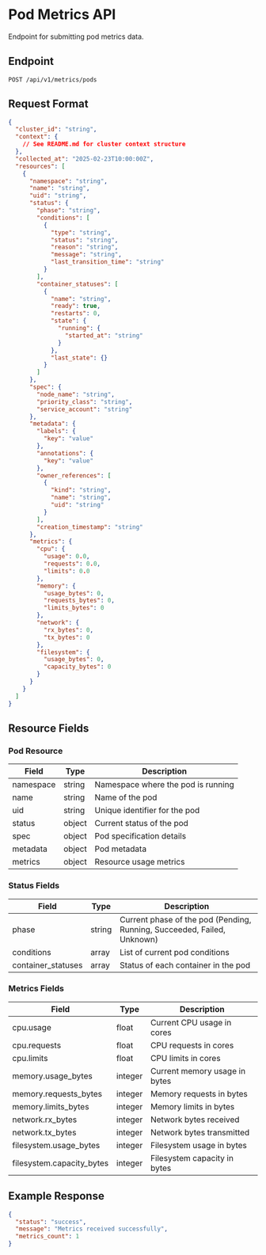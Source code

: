 # Pod Metrics API

Endpoint for submitting pod metrics data.

## Endpoint

```
POST /api/v1/metrics/pods
```

## Request Format

```json
{
  "cluster_id": "string",
  "context": {
    // See README.md for cluster context structure
  },
  "collected_at": "2025-02-23T10:00:00Z",
  "resources": [
    {
      "namespace": "string",
      "name": "string",
      "uid": "string",
      "status": {
        "phase": "string",
        "conditions": [
          {
            "type": "string",
            "status": "string",
            "reason": "string",
            "message": "string",
            "last_transition_time": "string"
          }
        ],
        "container_statuses": [
          {
            "name": "string",
            "ready": true,
            "restarts": 0,
            "state": {
              "running": {
                "started_at": "string"
              }
            },
            "last_state": {}
          }
        ]
      },
      "spec": {
        "node_name": "string",
        "priority_class": "string",
        "service_account": "string"
      },
      "metadata": {
        "labels": {
          "key": "value"
        },
        "annotations": {
          "key": "value"
        },
        "owner_references": [
          {
            "kind": "string",
            "name": "string",
            "uid": "string"
          }
        ],
        "creation_timestamp": "string"
      },
      "metrics": {
        "cpu": {
          "usage": 0.0,
          "requests": 0.0,
          "limits": 0.0
        },
        "memory": {
          "usage_bytes": 0,
          "requests_bytes": 0,
          "limits_bytes": 0
        },
        "network": {
          "rx_bytes": 0,
          "tx_bytes": 0
        },
        "filesystem": {
          "usage_bytes": 0,
          "capacity_bytes": 0
        }
      }
    }
  ]
}
```

## Resource Fields

### Pod Resource

| Field | Type | Description |
|-------|------|-------------|
| namespace | string | Namespace where the pod is running |
| name | string | Name of the pod |
| uid | string | Unique identifier for the pod |
| status | object | Current status of the pod |
| spec | object | Pod specification details |
| metadata | object | Pod metadata |
| metrics | object | Resource usage metrics |

### Status Fields

| Field | Type | Description |
|-------|------|-------------|
| phase | string | Current phase of the pod (Pending, Running, Succeeded, Failed, Unknown) |
| conditions | array | List of current pod conditions |
| container_statuses | array | Status of each container in the pod |

### Metrics Fields

| Field | Type | Description |
|-------|------|-------------|
| cpu.usage | float | Current CPU usage in cores |
| cpu.requests | float | CPU requests in cores |
| cpu.limits | float | CPU limits in cores |
| memory.usage_bytes | integer | Current memory usage in bytes |
| memory.requests_bytes | integer | Memory requests in bytes |
| memory.limits_bytes | integer | Memory limits in bytes |
| network.rx_bytes | integer | Network bytes received |
| network.tx_bytes | integer | Network bytes transmitted |
| filesystem.usage_bytes | integer | Filesystem usage in bytes |
| filesystem.capacity_bytes | integer | Filesystem capacity in bytes |

## Example Response

```json
{
  "status": "success",
  "message": "Metrics received successfully",
  "metrics_count": 1
}
